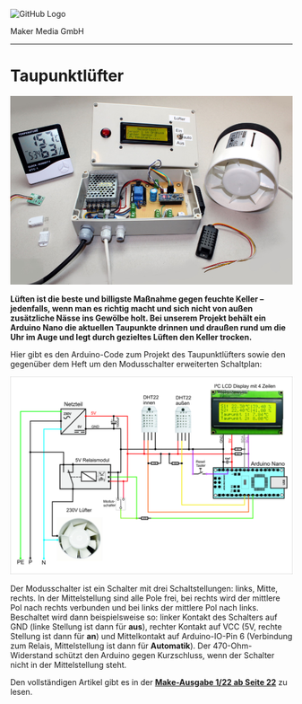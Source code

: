 ![GitHub Logo](http://www.heise.de/make/icons/make_logo.png)

Maker Media GmbH

***

# Taupunktlüfter

![Taupunktluefter](./Taupunktluefter.jpg)

**Lüften ist die beste und billigste Maßnahme gegen feuchte Keller  – jedenfalls, wenn man es richtig macht und sich nicht von außen zusätzliche Nässe ins Gewölbe holt. Bei unserem Projekt behält ein Arduino Nano die aktuellen Taupunkte drinnen und draußen rund um die Uhr im Auge und legt durch gezieltes Lüften den Keller trocken.**

Hier gibt es den Arduino-Code zum Projekt des Taupunktlüfters sowie den gegenüber dem Heft um den Modusschalter erweiterten Schaltplan:

![Schaltplan](./Schaltung_mit_Schalter.jpg)

Der Modusschalter ist ein Schalter mit drei Schaltstellungen: links, Mitte, rechts. In der Mittelstellung sind alle Pole frei, bei rechts wird der mittlere Pol nach rechts verbunden und bei links der mittlere Pol nach links. Beschaltet wird dann beispielsweise so: linker Kontakt des Schalters auf GND (linke Stellung ist dann für **aus**), rechter Kontakt auf VCC (5V, rechte Stellung ist dann für **an**) und Mittelkontakt auf Arduino-IO-Pin 6 (Verbindung zum Relais, Mittelstellung ist dann für **Automatik**). Der 470-Ohm-Widerstand schützt den Arduino gegen Kurzschluss, wenn der Schalter nicht in der Mittelstellung steht.

Den vollständigen Artikel gibt es in der **[Make-Ausgabe 1/22 ab Seite 22](https://www.heise.de/select/make/2022/1/2135511212557842576)** zu lesen.
